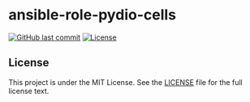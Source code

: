 # ansible-role-pydio-cells

[![GitHub last commit](https://img.shields.io/github/last-commit/ursinn/ansible-role-pydio-cells?logo=github&style=for-the-badge)](https://github.com/ursinn/ansible-role-pydio-cells/commits)
[![License](https://img.shields.io/github/license/ursinn/ansible-role-pydio-cells?style=for-the-badge)](https://github.com/ursinn/ansible-role-pydio-cells/blob/main/LICENSE)

## License

This project is under the MIT License. See the [LICENSE](https://github.com/ursinn/ansible-role-pydio-cells/blob/main/LICENSE) file for the full license text.
